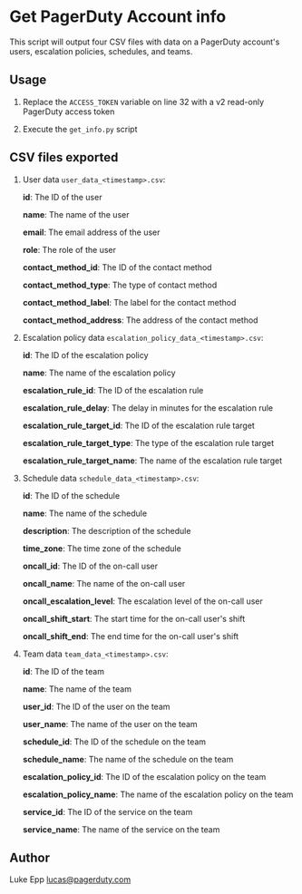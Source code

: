 # Get PagerDuty Account info

This script will output four CSV files with data on a PagerDuty account's users, escalation policies, schedules, and teams.

## Usage

1. Replace the `ACCESS_TOKEN` variable on line 32 with a v2 read-only PagerDuty access token

2. Execute the `get_info.py` script

## CSV files exported

1. User data `user_data_<timestamp>.csv`:

    **id**: The ID of the user

    **name**: The name of the user

    **email**: The email address of the user

    **role**: The role of the user

    **contact_method_id**: The ID of the contact method

    **contact_method_type**: The type of contact method

    **contact_method_label**: The label for the contact method

    **contact_method_address**: The address of the contact method

2. Escalation policy data `escalation_policy_data_<timestamp>.csv`:

    **id**: The ID of the escalation policy

    **name**: The name of the escalation policy

    **escalation_rule_id**: The ID of the escalation rule

    **escalation_rule_delay**: The delay in minutes for the escalation rule

    **escalation_rule_target_id**: The ID of the escalation rule target

    **escalation_rule_target_type**: The type of the escalation rule target

    **escalation_rule_target_name**: The name of the escalation rule target

3. Schedule data `schedule_data_<timestamp>.csv`:

    **id**: The ID of the schedule

    **name**: The name of the schedule

    **description**: The description of the schedule

    **time_zone**: The time zone of the schedule

    **oncall_id**: The ID of the on-call user

    **oncall_name**: The name of the on-call user

    **oncall_escalation_level**: The escalation level of the on-call user

    **oncall_shift_start**: The start time for the on-call user's shift

    **oncall_shift_end**: The end time for the on-call user's shift

4. Team data `team_data_<timestamp>.csv`:

    **id**: The ID of the team

    **name**: The name of the team

    **user_id**: The ID of the user on the team

    **user_name**: The name of the user on the team

    **schedule_id**: The ID of the schedule on the team

    **schedule_name**: The name of the schedule on the team

    **escalation_policy_id**: The ID of the escalation policy on the team

    **escalation_policy_name**: The name of the escalation policy on the team

    **service_id**: The ID of the service on the team

    **service_name**: The name of the service on the team

## Author

Luke Epp <lucas@pagerduty.com>
